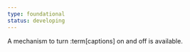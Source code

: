 ```yaml
---
type: foundational
status: developing
---
```


A mechanism to turn :term[captions] on and off is available.